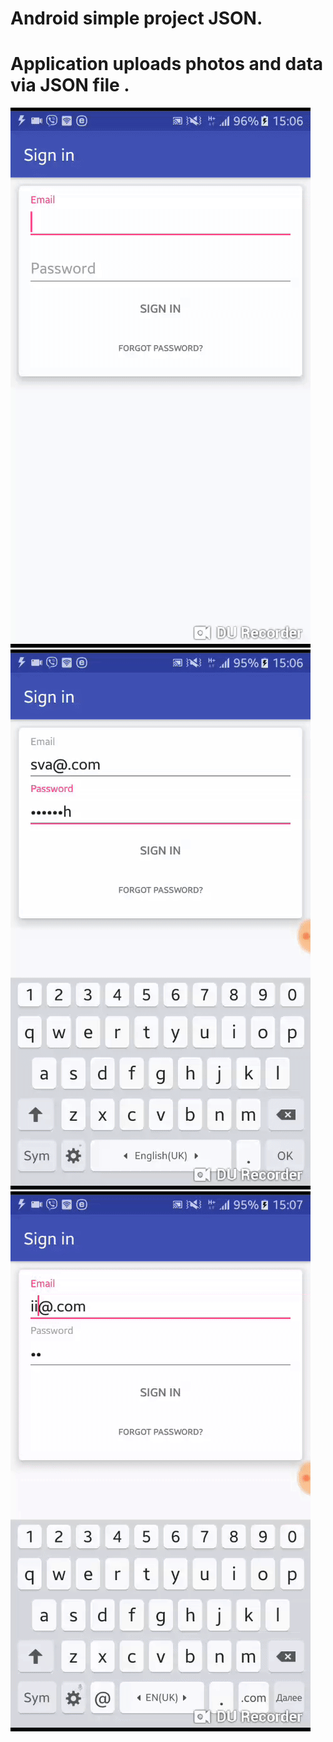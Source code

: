# Android simple project JSON.
# Application uploads photos and data via JSON file .
![preview1](https://github.com/dmitriykotov333/JsonSimple/blob/master/ezgif.com-video-to-gif_22.gif)
![preview2](https://github.com/dmitriykotov333/JsonSimple/blob/master/ezgif.com-video-to-gif_33.gif)
![preview3](https://github.com/dmitriykotov333/JsonSimple/blob/master/ezgif.com-video-to-gif_11.gif)

